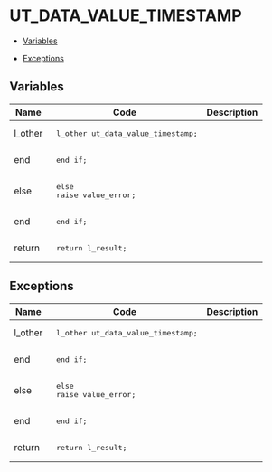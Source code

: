 # UT_DATA_VALUE_TIMESTAMP




- [Variables](#variables)

- [Exceptions](#exceptions)




## Variables<a name="variables"></a>

Name | Code | Description
--- | --- | ---
l_other | <pre>  l_other  ut_data_value_timestamp;</pre> | 
end | <pre>    end if;</pre> | 
else | <pre>  else<br />    raise value_error;</pre> | 
end | <pre>  end if;</pre> | 
return | <pre>  return l_result;</pre> | 



## Exceptions<a name="exceptions"></a>

Name | Code | Description
--- | --- | ---
l_other | <pre>  l_other  ut_data_value_timestamp;</pre> | 
end | <pre>    end if;</pre> | 
else | <pre>  else<br />    raise value_error;</pre> | 
end | <pre>  end if;</pre> | 
return | <pre>  return l_result;</pre> | 




 
